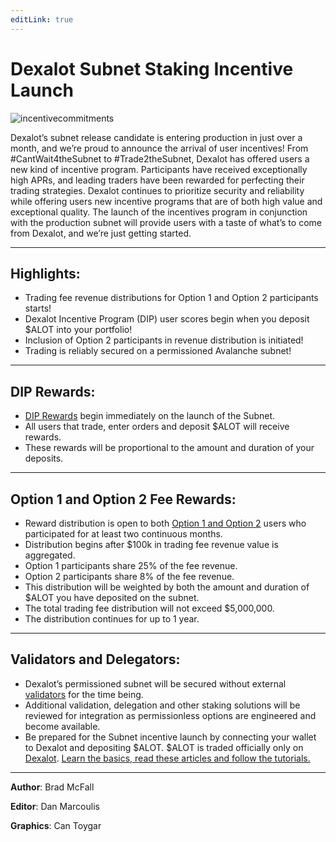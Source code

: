 ```yaml
---
editLink: true
---
```


# Dexalot Subnet Staking Incentive Launch

![incentivecommitments](\images\incentives\incentivecommitments.png)

Dexalot’s subnet release candidate is entering production in just over a month, and we’re proud to announce the arrival of user incentives! From #CantWait4theSubnet to #Trade2theSubnet, Dexalot has offered users a new kind of incentive program. Participants have received exceptionally high APRs, and leading traders have been rewarded for perfecting their trading strategies. Dexalot continues to prioritize security and reliability while offering users new  incentive programs that are of both high value and exceptional quality. The launch of the incentives program in conjunction with the production subnet will provide users with a taste of what’s to come from Dexalot, and we’re just getting started.


---

## Highlights:

* Trading fee revenue distributions for  Option 1 and Option 2 participants starts!
* Dexalot Incentive Program (DIP) user scores begin when you deposit $ALOT into your portfolio!
* Inclusion of Option 2 participants in revenue distribution is initiated!
* Trading is reliably secured on a permissioned Avalanche subnet!

---

## DIP Rewards:

* [DIP Rewards](https://medium.com/dexalot/the-dexalot-incentive-program-1d55c869a6c0) begin immediately on the launch of the Subnet.
* All users that trade, enter orders and deposit $ALOT will receive rewards.
* These rewards will be proportional to the amount and duration of your deposits.

---

## Option 1 and Option 2 Fee Rewards:

* Reward distribution is open to both [Option 1 and Option 2](https://medium.com/dexalot/dexalot-stake-to-the-subnet-d3cc72ccad12) users who participated for at least two continuous months.
* Distribution begins after $100k in trading fee revenue value is aggregated.
* Option 1 participants share 25% of the fee revenue.
* Option 2 participants share 8% of the fee revenue.
* This distribution will be weighted by both the amount and duration of $ALOT you have deposited on the subnet.
* The total trading fee distribution will not exceed $5,000,000.
* The distribution continues for up to 1 year.

---

## Validators and Delegators:

* Dexalot’s permissioned subnet will be secured without external [validators](https://medium.com/dexalot/validation-the-dexalot-subnet-5621c2ee3baa) for the time being.
* Additional validation, delegation and other staking solutions will be reviewed for integration as permissionless options are engineered and become available.
* Be prepared for the Subnet incentive launch by connecting your wallet to Dexalot and depositing $ALOT. $ALOT is traded officially only on [Dexalot](https://app.dexalot.com/trade). [Learn the basics, read these articles and follow the tutorials.](https://medium.com/dexalot)

---
**Author**: Brad McFall

**Editor**: Dan Marcoulis

**Graphics**: Can Toygar

